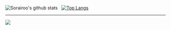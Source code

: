 ![Sorairoo's github stats](https://github-readme-stats.vercel.app/api?username=Sorairoo&show_icons=true&theme=dark)&nbsp;&nbsp;
[![Top Langs](https://github-readme-stats.vercel.app/api/top-langs/?username=Sorairoo&layout=compact&theme=dark)](https://github.com/anuraghazra/github-readme-stats)


---
![](https://komarev.com/ghpvc/?username=Sorairoo)

